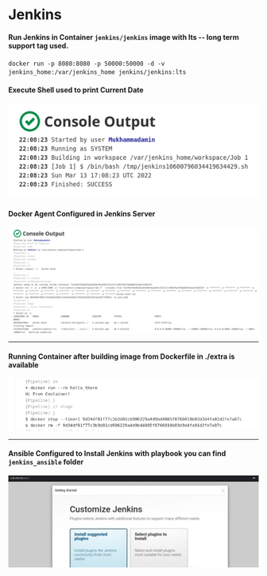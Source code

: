 # Jenkins
#### Run Jenkins in Container `jenkins/jenkins` image with lts -- long term support tag used.
`docker run -p 8080:8080 -p 50000:50000 -d -v jenkins_home:/var/jenkins_home jenkins/jenkins:lts`
#### Execute Shell used to print Current Date
![jobs1](./images/job-1.jpg)
#### Docker Agent Configured in Jenkins Server
![job2](./images/job2.jpg)

----------
#### Running Container after building image from Dockerfile in ./extra is available
![extra1](./images/extra1.jpg) 

--------
#### Ansible Configured to Install Jenkins with playbook you can find `jenkins_ansible` folder
![extra2](./images/extra2.jpg)